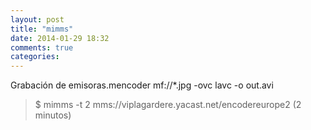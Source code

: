 ```yaml
---
layout: post
title: "mimms"
date: 2014-01-29 18:32
comments: true
categories: 
---
```

Grabación de emisoras.mencoder mf://*.jpg -ovc lavc -o out.avi

>$ mimms -t 2 mms://viplagardere.yacast.net/encodereurope2 (2 minutos)

